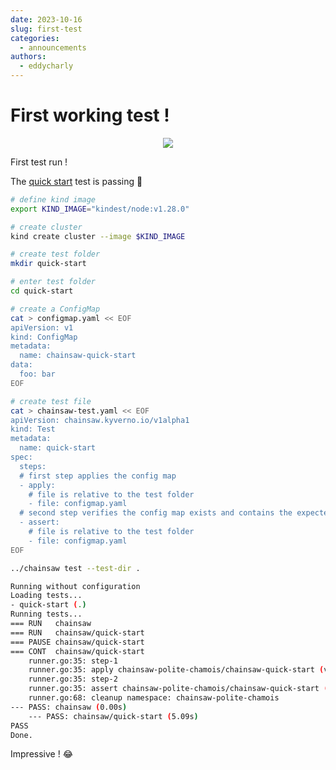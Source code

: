 ```yaml
---
date: 2023-10-16
slug: first-test
categories:
  - announcements
authors:
  - eddycharly
---
```


# First working test !

<p align="center">
  <img src="https://www.alertdriving.co.nz/uploads/1/4/8/0/14809288/112642145.jpg" />
</p>

First test run !

<!-- more -->

The [quick start](../../../quick-start.md) test is passing :tada:

```bash
# define kind image
export KIND_IMAGE="kindest/node:v1.28.0"

# create cluster
kind create cluster --image $KIND_IMAGE

# create test folder
mkdir quick-start

# enter test folder
cd quick-start

# create a ConfigMap
cat > configmap.yaml << EOF
apiVersion: v1
kind: ConfigMap
metadata:
  name: chainsaw-quick-start
data:
  foo: bar
EOF

# create test file
cat > chainsaw-test.yaml << EOF
apiVersion: chainsaw.kyverno.io/v1alpha1
kind: Test
metadata:
  name: quick-start
spec:
  steps:
  # first step applies the config map
  - apply:
    # file is relative to the test folder
    - file: configmap.yaml
  # second step verifies the config map exists and contains the expected data
  - assert:
    # file is relative to the test folder
    - file: configmap.yaml
EOF

../chainsaw test --test-dir .

Running without configuration
Loading tests...
- quick-start (.)
Running tests...
=== RUN   chainsaw
=== RUN   chainsaw/quick-start
=== PAUSE chainsaw/quick-start
=== CONT  chainsaw/quick-start
    runner.go:35: step-1
    runner.go:35: apply chainsaw-polite-chamois/chainsaw-quick-start (v1/ConfigMap)
    runner.go:35: step-2
    runner.go:35: assert chainsaw-polite-chamois/chainsaw-quick-start (v1/ConfigMap)
    runner.go:68: cleanup namespace: chainsaw-polite-chamois
--- PASS: chainsaw (0.00s)
    --- PASS: chainsaw/quick-start (5.09s)
PASS
Done.
```

Impressive ! :joy: